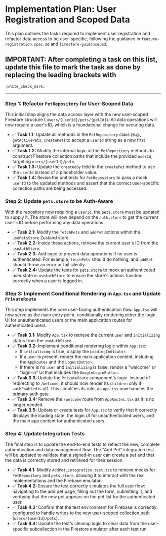 # Implementation Plan: User Registration and Scoped Data

This plan outlines the tasks required to implement user registration and refactor data access to be user-specific,
following the guidance in `feature-registration.spec.md` and `firestore-guidance.md`.

## IMPORTANT: After completing a task on this list, update this file to mark the task as done by replacing the leading brackets with

`:white_check_mark:`

---

### Step 1: Refactor `PetRepository` for User-Scoped Data

This initial step aligns the data access layer with the new user-scoped Firestore structure (
`users/{userId}/pets/{petId}`). All data operations will now require a user's ID, which is a foundational change for
securing data.

- :white_check_mark: **Task 1.1:** Update all methods in the `PetRepository` class (e.g., `getActivePets`, `createPet`)
  to accept a `userId` string as a new first argument.
- :white_check_mark: **Task 1.2:** Modify the internal logic of the `PetRepository` methods to construct Firestore
  collection paths that include the provided `userId`, targeting `users/{userId}/pets`.
- :white_check_mark: **Task 1.3:** Update the `createdBy` field in the `createPet` method to use the `userId` instead of
  a placeholder value.
- :white_check_mark: **Task 1.4:** Revise the unit tests for `PetRepository` to pass a mock `userId` to the updated
  methods and assert that the correct user-specific collection paths are being accessed.

### Step 2: Update `pets.store` to be Auth-Aware

With the repository now requiring a `userId`, the `pets.store` must be updated to supply it. The store will now depend
on the `auth.store` to get the current user's ID before performing any data operations.

- :white_check_mark: **Task 2.1:** Modify the `fetchPets` and `addPet` actions within the `usePetsStore` Zustand store.
- :white_check_mark: **Task 2.2:** Inside these actions, retrieve the current user's ID from the `useAuthStore`.
- :white_check_mark: **Task 2.3:** Add logic to prevent data operations if no user is authenticated. For example,
  `fetchPets` should do nothing, and `addPet` should throw an error or fail silently.
- :white_check_mark: **Task 2.4:** Update the tests for `pets.store` to mock an authenticated user state in
  `useAuthStore` to ensure the store's actions function correctly when a user is logged in.

### Step 3: Implement Conditional Rendering in `App.tsx` and Update `PrivateRoute`

This step implements the core user-facing authentication flow. `App.tsx` will now serve as the main entry point,
conditionally rendering either the login UI for unauthenticated users or the main application routes for authenticated
users.

- :white_check_mark: **Task 3.1:** Modify `App.tsx` to retrieve the current `user` and `initializing` status from the
  `useAuthStore`.
- :white_check_mark: **Task 3.2:** Implement conditional rendering logic within `App.tsx`:
  - If `initializing` is true, display the `LoadingIndicator`.
  - If a `user` is present, render the main application content, including the `AppRoutes` and the `LogoutButton`.
  - If there is no `user` and `initializing` is false, render a "welcome" or "sign-in" UI that includes the
    `GoogleLoginButton`.
- :white_check_mark: **Task 3.3:** Update the `PrivateRoute` component's logic. Instead of redirecting to `/welcome`, it
  should now render its `children` only if `authEnabled` is off. This simplifies its role, as `App.tsx` now handles the
  primary auth gate.
- :white_check_mark: **Task 3.4:** Remove the `/welcome` route from `AppRoutes.tsx` as it is no longer needed.
- :white_check_mark: **Task 3.5:** Update or create tests for `App.tsx` to verify that it correctly displays the loading
  state, the login UI for unauthenticated users, and the main app content for authenticated users.

### Step 4: Update Integration Tests

The final step is to update the end-to-end tests to reflect the new, complete authentication and data management flow.
The "Add Pet" integration test will be updated to validate that a signed-in user can create a pet and that the data is
correctly stored and retrieved for their session.

- :white_check_mark: **Task 4.1:** Modify `AddPet.integration.test.tsx` to remove mocks for `PetRepository` and
  `pets.store`, allowing it to interact with the real implementations and the Firebase emulator.
- :white_check_mark: **Task 4.2:** Ensure the test correctly simulates the full user flow: navigating to the add pet
  page, filling out the form, submitting it, and verifying that the new pet appears on the pet list for the
  authenticated user.
- :white_check_mark: **Task 4.3:** Confirm that the test environment for Firebase is correctly configured to handle
  writes to the new user-scoped collection path (`users/{userId}/pets`).
- :white_check_mark: **Task 4.4:** Update the test's cleanup logic to clear data from the user-specific subcollection in
  the Firestore emulator after each test run.
